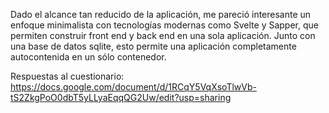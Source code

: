 Dado el alcance tan reducido de la aplicación, me pareció interesante un enfoque minimalista con tecnologías modernas como Svelte y Sapper, que permiten construir front end y back end en una sola aplicación. Junto con una base de datos sqlite, esto permite una aplicación completamente autocontenida en un sólo contenedor.

Respuestas al cuestionario:
https://docs.google.com/document/d/1RCqY5VqXsoTlwVb-tS2ZkgPoO0dbT5yLLyaEqqQG2Uw/edit?usp=sharing
